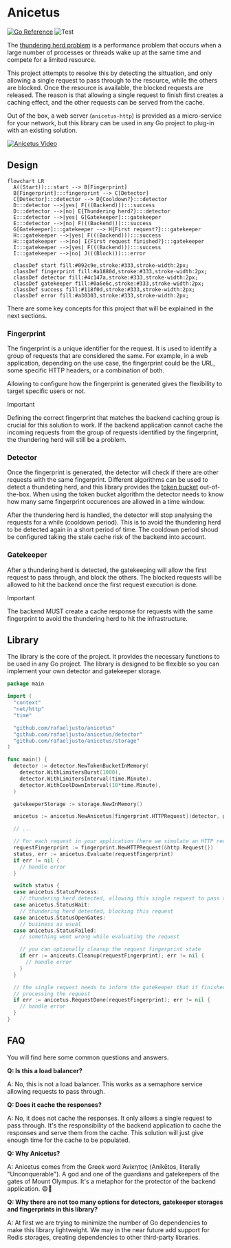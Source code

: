 # Anicetus

[![Go Reference](https://pkg.go.dev/badge/github.com/rafaeljusto/anicetus.svg)](https://pkg.go.dev/github.com/rafaeljusto/anicetus)
![Test](https://github.com/rafaeljusto/anicetus/actions/workflows/test.yml/badge.svg)

The [thundering herd problem](https://en.wikipedia.org/wiki/Thundering_herd_problem)
is a performance problem that occurs when a large number of processes or threads
wake up at the same time and compete for a limited resource.

This project attempts to resolve this by detecting the sittuation, and only
allowing a single request to pass through to the resource, while the others are
blocked. Once the resource is available, the blocked requests are released. The
reason is that allowing a single request to finish first creates a caching
effect, and the other requests can be served from the cache.

Out of the box, a web server (`anicetus-http`) is provided as a micro-service
for your network, but this library can be used in any Go project to plug-in with
an existing solution.

[![Anicetus Video](https://img.youtube.com/vi/vInKlTQMKBc/0.jpg)](https://www.youtube.com/watch?v=vInKlTQMKBc)

## Design

```mermaid
flowchart LR
  A((Start)):::start --> B[Fingerprint]
  B[Fingerprint]:::fingerprint --> C[Detector]
  C[Detector]:::detector --> D{Cooldown?}:::detector
  D:::detector -->|yes| F(((Backend))):::success
  D:::detector -->|no| E{Thundering herd?}:::detector
  E:::detector -->|yes| G[Gatekeeper]:::gatekeeper
  E:::detector -->|no| F(((Backend))):::success
  G[Gatekeeper]:::gatekeeper --> H{First request?}:::gatekeeper
  H:::gatekeeper -->|yes| F(((Backend))):::success
  H:::gatekeeper -->|no| I{First request finished?}:::gatekeeper
  I:::gatekeeper -->|yes| F(((Backend))):::success
  I:::gatekeeper -->|no| J(((Block))):::error

  classDef start fill:#092c9e,stroke:#333,stroke-width:2px;
  classDef fingerprint fill:#a1880d,stroke:#333,stroke-width:2px;
  classDef detector fill:#4c147a,stroke:#333,stroke-width:2px;
  classDef gatekeeper fill:#0a6e6c,stroke:#333,stroke-width:2px;
  classDef success fill:#118f0d,stroke:#333,stroke-width:2px;
  classDef error fill:#a30303,stroke:#333,stroke-width:2px;
```

There are some key concepts for this project that will be explained in the next
sections.

### Fingerprint

The fingerprint is a unique identifier for the request. It is used to identify a
group of requests that are considered the same. For example, in a web
application, depending on the use case, the fingerprint could be the URL, some
specific HTTP headers, or a combination of both.

Allowing to configure how the fingerprint is generated gives the flexibility to
target specific users or not.

> [!IMPORTANT]
> Defining the correct fingerprint that matches the backend caching group is
> crucial for this solution to work. If the backend application cannot cache the
> incoming requests from the group of requests identified by the fingerprint,
> the thundering herd will still be a problem.

### Detector

Once the fingerprint is generated, the detector will check if there are other
requests with the same fingerprint. Different algorithms can be used to detect a
thundeting herd, and this library provides the
[token bucket](https://en.wikipedia.org/wiki/Token_bucket) out-of-the-box. When
using the token bucket algorithm the detector needs to know how many same
fingerprint occurences are allowed in a time window.

After the thundering herd is handled, the detector will stop analysing the
requests for a while (cooldown period). This is to avoid the thundering herd to
be detected again in a short period of time. The cooldown period shoud be
configured taking the stale cache risk of the backend into account.

### Gatekeeper

After a thundering herd is detected, the gatekeeping will allow the first
request to pass through, and block the others. The blocked requests will be
allowed to hit the backend once the first request execution is done.

> [!IMPORTANT]
> The backend MUST create a cache response for requests with the same
> fingerprint to avoid the thundering herd to hit the infrastructure.

## Library

The library is the core of the project. It provides the necessary functions to
be used in any Go project. The library is designed to be flexible so you can
implement your own detector and gatekeeper storage.

```go
package main

import (
  "context"
  "net/http"
  "time"

  "github.com/rafaeljusto/anicetus"
  "github.com/rafaeljusto/anicetus/detector"
  "github.com/rafaeljusto/anicetus/storage"
)

func main() {
  detector := detector.NewTokenBucketInMemory(
    detector.WithLimitersBurst(1000),
    detector.WithLimitersInterval(time.Minute),
    detector.WithCoolDownInterval(10*time.Minute),
  )

  gatekeeperStorage := storage.NewInMemory()

  anicetus := anicetus.NewAnicetus[fingerprint.HTTPRequest](detector, gatekeeperStorage)

  // ...

  // For each request in your application (here we simulate an HTTP request)
  requestFingerprint := fingerprint.NewHTTPRequest(&http.Request{})
  status, err := anicetus.Evaluate(requestFingerprint)
  if err != nil {
    // handle error
  }

  switch status {
  case anicetus.StatusProcess:
    // thundering herd detected, allowing this single request to pass through
  case anicetus.StatusWait:
    // thundering herd detected, blocking this request
  case anicetus.StatusOpenGates:
    // business as usual
  case anicetus.StatusFailed:
    // something went wrong while evaluating the request

    // you can optionally cleanup the request fingerprint state
    if err := aniceuts.Cleanup(requestFingerprint); err != nil {
      // handle error
    }
  }

  // the single request needs to inform the gatekeeper that it finished
  // processing the request
  if err := anicetus.RequestDone(requestFingerprint); err != nil {
    // handle error
  }
}
```

## FAQ

You will find here some common questions and answers.

**Q: Is this a load balancer?**

A: No, this is not a load balancer. This works as a semaphore service allowing
requests to pass through.

**Q: Does it cache the responses?**

A: No, it does not cache the responses. It only allows a single request to pass
through. It's the responsibility of the backend application to cache the
responses and serve them from the cache. This solution will just give enough
time for the cache to be populated.

**Q: Why Anicetus?**

A: Anicetus comes from the Greek word Ἀνίκητος (Aníkētos, literally
"Unconquerable"). A god and one of the guardians and gatekeepers of the gates of
Mount Olympus. It's a metaphor for the protector of the backend application. 😄🤞

**Q: Why there are not too many options for detectors, gatekeeper storages and
fingerprints in this library?**

A: At first we are trying to minimize the number of Go dependencies to make this
library lightweight. We may in the near future add support for Redis storages,
creating dependencies to other third-party libraries.